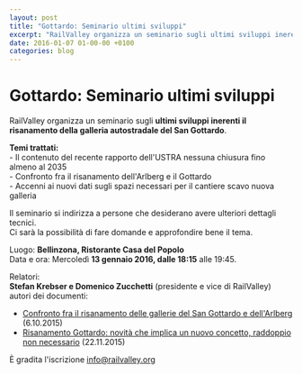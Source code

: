 ```yaml
---
layout: post
title: "Gottardo: Seminario ultimi sviluppi"
excerpt: "RailValley organizza un seminario sugli ultimi sviluppi inerenti il risanamento della galleria autostradale del San Gottardo."
date: 2016-01-07 01-00-00 +0100
categories: blog
---
```


# Gottardo: Seminario ultimi sviluppi

RailValley organizza un seminario sugli **ultimi sviluppi inerenti il risanamento della galleria autostradale del San Gottardo**.

**Temi trattati:**  
 \- Il contenuto del recente rapporto dell'USTRA nessuna chiusura fino almeno al 2035  
 \- Confronto fra il risanamento dell'Arlberg e il Gottardo  
 \- Accenni ai nuovi dati sugli spazi necessari per il cantiere scavo nuova galleria

Il seminario si indirizza a persone che desiderano avere ulteriori dettagli tecnici.  
 Ci sarà la possibilità di fare domande e approfondire bene il tema.

Luogo: **Bellinzona, Ristorante Casa del Popolo**  
 Data e ora: Mercoledì **13 gennaio 2016, dalle 18:15** alle 19:45.

Relatori:  
**Stefan Krebser e Domenico Zucchetti** (presidente e vice di RailValley) autori dei documenti:

* [Confronto fra il risanamento delle gallerie del San Gottardo e dell'Arlberg](/files/RailValley-Confronto-Gottardo-Arlberg-22-10-2015.pdf) (6.10.2015)
* [Risanamento Gottardo: novità che implica un nuovo concetto, raddoppio non necessario](/files/Railvalley-comsta-USTRA-22-11-2015.pdf) (22.11.2015)

È gradita l'iscrizione [info@railvalley.org](mailto:info@railvalley.org)

